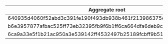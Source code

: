 | Aggregate root                                                   | other entities / domain primitives / other VOs                   |
|------------------------------------------------------------------|------------------------------------------------------------------|
| 640935d4060f52abd3c391fe190f493db938b461f213986375e923970eb9059a | e0b7cc849c26ed11f6c209179f639b13936b7726bd0762a0abefbc08139af0fa |
| b6e3957877afbac525ff73eb32395fb9f6b1ff6ca664dfa6deb9cd9a69aaac7d | 6a920899e14192ea7a9a6e591e6edccc6682f3beaeef052177c48062aa85c297 |
| 6ca9a33e5f1b21ac950a3e539142ff4532497b25189fcbff9b51118ef056ee69 | e3b0c44298fc1c149afbf4c8996fb92427ae41e4649b934ca495991b7852b855 |
